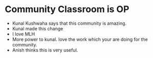 # Community Classroom is OP

- Kunal Kushwaha says that this community is amazing.
- Kunal made this change
- I love MLH
- More power to kunal. love the work which your are doing for the community.
- Anish thinks this is very useful.
